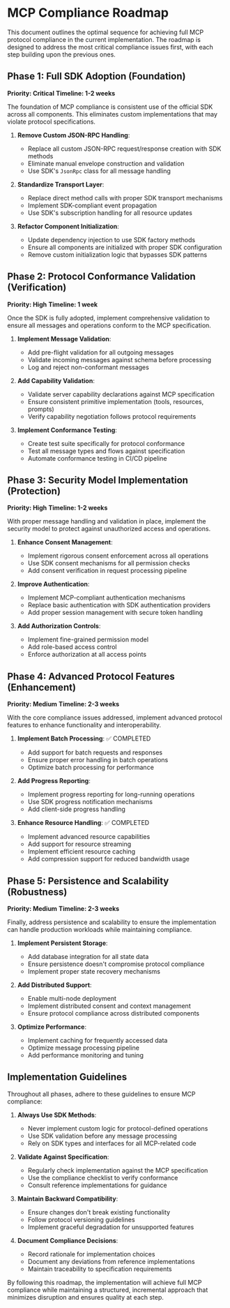 # MCP Compliance Roadmap

This document outlines the optimal sequence for achieving full MCP protocol compliance in the current implementation. The roadmap is designed to address the most critical compliance issues first, with each step building upon the previous ones.

## Phase 1: Full SDK Adoption (Foundation)

**Priority: Critical**
**Timeline: 1-2 weeks**

The foundation of MCP compliance is consistent use of the official SDK across all components. This eliminates custom implementations that may violate protocol specifications.

1. **Remove Custom JSON-RPC Handling**:
   - Replace all custom JSON-RPC request/response creation with SDK methods
   - Eliminate manual envelope construction and validation
   - Use SDK's `JsonRpc` class for all message handling

2. **Standardize Transport Layer**:
   - Replace direct method calls with proper SDK transport mechanisms
   - Implement SDK-compliant event propagation
   - Use SDK's subscription handling for all resource updates

3. **Refactor Component Initialization**:
   - Update dependency injection to use SDK factory methods
   - Ensure all components are initialized with proper SDK configuration
   - Remove custom initialization logic that bypasses SDK patterns

## Phase 2: Protocol Conformance Validation (Verification)

**Priority: High**
**Timeline: 1 week**

Once the SDK is fully adopted, implement comprehensive validation to ensure all messages and operations conform to the MCP specification.

1. **Implement Message Validation**:
   - Add pre-flight validation for all outgoing messages
   - Validate incoming messages against schema before processing
   - Log and reject non-conformant messages

2. **Add Capability Validation**:
   - Validate server capability declarations against MCP specification
   - Ensure consistent primitive implementation (tools, resources, prompts)
   - Verify capability negotiation follows protocol requirements

3. **Implement Conformance Testing**:
   - Create test suite specifically for protocol conformance
   - Test all message types and flows against specification
   - Automate conformance testing in CI/CD pipeline

## Phase 3: Security Model Implementation (Protection)

**Priority: High**
**Timeline: 1-2 weeks**

With proper message handling and validation in place, implement the security model to protect against unauthorized access and operations.

1. **Enhance Consent Management**:
   - Implement rigorous consent enforcement across all operations
   - Use SDK consent mechanisms for all permission checks
   - Add consent verification in request processing pipeline

2. **Improve Authentication**:
   - Implement MCP-compliant authentication mechanisms
   - Replace basic authentication with SDK authentication providers
   - Add proper session management with secure token handling

3. **Add Authorization Controls**:
   - Implement fine-grained permission model
   - Add role-based access control
   - Enforce authorization at all access points

## Phase 4: Advanced Protocol Features (Enhancement)

**Priority: Medium**
**Timeline: 2-3 weeks**

With the core compliance issues addressed, implement advanced protocol features to enhance functionality and interoperability.

1. **Implement Batch Processing**: ✅ COMPLETED
   - Add support for batch requests and responses
   - Ensure proper error handling in batch operations
   - Optimize batch processing for performance

2. **Add Progress Reporting**:
   - Implement progress reporting for long-running operations
   - Use SDK progress notification mechanisms
   - Add client-side progress handling

3. **Enhance Resource Handling**: ✅ COMPLETED
    - Implement advanced resource capabilities
    - Add support for resource streaming
    - Implement efficient resource caching
    - Add compression support for reduced bandwidth usage

## Phase 5: Persistence and Scalability (Robustness)

**Priority: Medium**
**Timeline: 2-3 weeks**

Finally, address persistence and scalability to ensure the implementation can handle production workloads while maintaining compliance.

1. **Implement Persistent Storage**:
   - Add database integration for all state data
   - Ensure persistence doesn't compromise protocol compliance
   - Implement proper state recovery mechanisms

2. **Add Distributed Support**:
   - Enable multi-node deployment
   - Implement distributed consent and context management
   - Ensure protocol compliance across distributed components

3. **Optimize Performance**:
   - Implement caching for frequently accessed data
   - Optimize message processing pipeline
   - Add performance monitoring and tuning

## Implementation Guidelines

Throughout all phases, adhere to these guidelines to ensure MCP compliance:

1. **Always Use SDK Methods**:
   - Never implement custom logic for protocol-defined operations
   - Use SDK validation before any message processing
   - Rely on SDK types and interfaces for all MCP-related code

2. **Validate Against Specification**:
   - Regularly check implementation against the MCP specification
   - Use the compliance checklist to verify conformance
   - Consult reference implementations for guidance

3. **Maintain Backward Compatibility**:
   - Ensure changes don't break existing functionality
   - Follow protocol versioning guidelines
   - Implement graceful degradation for unsupported features

4. **Document Compliance Decisions**:
   - Record rationale for implementation choices
   - Document any deviations from reference implementations
   - Maintain traceability to specification requirements

By following this roadmap, the implementation will achieve full MCP compliance while maintaining a structured, incremental approach that minimizes disruption and ensures quality at each step.